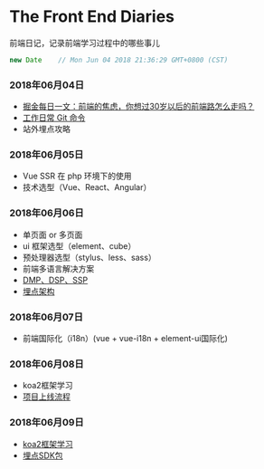 # The Front End Diaries

前端日记，记录前端学习过程中的哪些事儿

```js
new Date    // Mon Jun 04 2018 21:36:29 GMT+0800 (CST)
```

### 2018年06月04日

* [掘金每日一文：前端的焦虑，你想过30岁以后的前端路怎么走吗？](https://juejin.im/post/5b124fdd5188257d6c0465da)
* [工作日常 Git 命令](https://mp.weixin.qq.com/s/-siW5-Zem84AJlEsnW8WZw)
* 站外埋点攻略

### 2018年06月05日

* Vue SSR 在 php 环境下的使用
* 技术选型（Vue、React、Angular）

### 2018年06月06日
* 单页面 or 多页面
* ui 框架选型（element、cube）
* 预处理器选型（stylus、less、sass）
* 前端多语言解决方案
* [DMP、DSP、SSP](https://github.com/liyayun713/The-FE-Diaries/blob/master/Diaries/DMP.md)
* [埋点架构](https://github.com/liyayun713/The-FE-Diaries/blob/master/Diaries/event-tracking.md)

### 2018年06月07日
* 前端国际化（i18n）(vue + vue-i18n + element-ui国际化)

### 2018年06月08日
* koa2框架学习
* [项目上线流程](https://github.com/liyayun713/The-FE-Diaries/blob/master/Diaries/deploy.md)

### 2018年06月09日
* [koa2框架学习](https://github.com/liyayun713/The-FE-Diaries/blob/master/Diaries/koa.md)
* [埋点SDK包](https://github.com/liyayun713/The-FE-Diaries/blob/master/Diaries/sdk.js)
